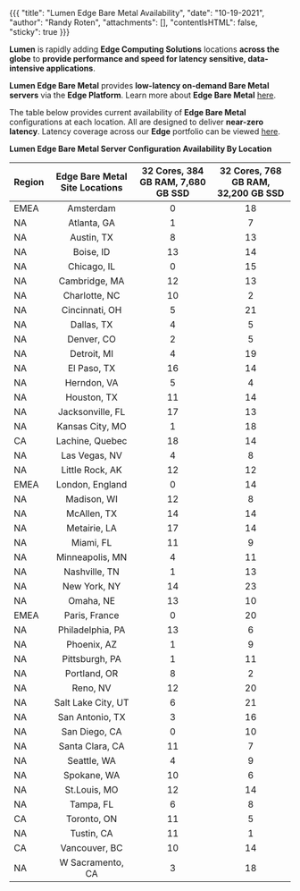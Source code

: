 {{{
  "title": "Lumen Edge Bare Metal Availability",
  "date": "10-19-2021",
  "author": "Randy Roten",
  "attachments": [],
  "contentIsHTML": false,
  "sticky": true
}}}

**Lumen** is rapidly adding **Edge Computing Solutions** locations **across the globe** to **provide performance and speed for latency sensitive, data-intensive applications**.

**Lumen Edge Bare Metal** provides **low-latency on-demand Bare Metal servers** via the **Edge Platform**. Learn more about **Edge Bare Metal** [here](/edge-computing-solutions/edge-bare-metal/).

The table below provides current availability of **Edge Bare Metal** configurations at each location. All are designed to deliver **near-zero latency**. Latency coverage across our **Edge** portfolio can be viewed [here](https://www.lumen.com/en-us/resources/network-maps.html#edge-roadmap).

**Lumen Edge Bare Metal Server Configuration Availability By Location**

**Region**|**Edge Bare Metal Site Locations**|**32 Cores, 384 GB RAM, 7,680 GB SSD**|**32 Cores, 768 GB RAM, 32,200 GB SSD**
|:----------|:-------------:|:--------------:|:---------------------:|
EMEA|Amsterdam|0|18
NA|Atlanta, GA|1|7
NA|Austin, TX|8|13
NA|Boise, ID|13|14
NA|Chicago, IL|0|15
NA|Cambridge, MA|12|13
NA|Charlotte, NC|10|2
NA|Cincinnati, OH|5|21
NA|Dallas, TX|4|5
NA|Denver, CO|2|5
NA|Detroit, MI|4|19
NA|El Paso, TX|16|14
NA|Herndon, VA|5|4
NA|Houston, TX|11|14
NA|Jacksonville, FL|17|13
NA|Kansas City, MO|1|18
CA|Lachine, Quebec|18|14
NA|Las Vegas, NV|4|8
NA|Little Rock, AK|12|12
EMEA|London, England|0|14
NA|Madison, WI|12|8
NA|McAllen, TX|14|14
NA|Metairie, LA|17|14
NA|Miami, FL|11|9
NA|Minneapolis, MN|4|11
NA|Nashville, TN|1|13
NA|New York, NY|14|23
NA|Omaha, NE|13|10
EMEA|Paris, France|0|20
NA|Philadelphia, PA|13|6
NA|Phoenix, AZ|1|9
NA|Pittsburgh, PA|1|11
NA|Portland, OR|8|2
NA|Reno, NV|12|20
NA|Salt Lake City, UT|6|21
NA|San Antonio, TX|3|16
NA|San Diego, CA|0|10
NA|Santa Clara, CA|11|7
NA|Seattle, WA|4|9
NA|Spokane, WA|10|6
NA|St.Louis, MO|12|14
NA|Tampa, FL|6|8
CA|Toronto, ON|11|5
NA|Tustin, CA|11|1
CA|Vancouver, BC|10|14
NA|W Sacramento, CA|3|18
